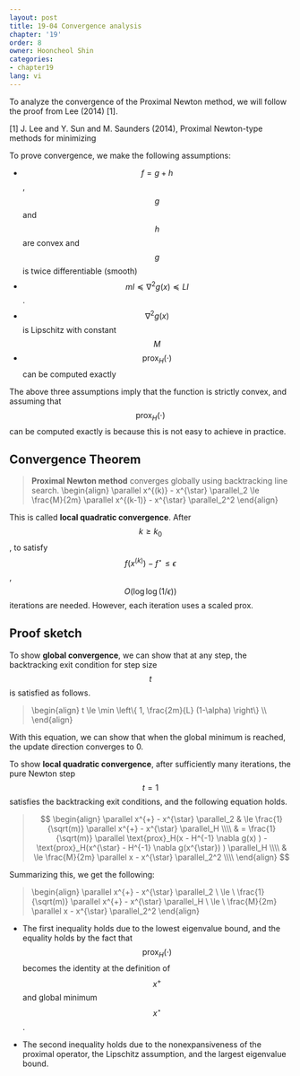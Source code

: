 ```yaml
---
layout: post
title: 19-04 Convergence analysis
chapter: '19'
order: 8
owner: Hooncheol Shin
categories:
- chapter19
lang: vi
---
```


To analyze the convergence of the Proximal Newton method, we will follow the proof from Lee (2014) [1].

[1] J. Lee and Y. Sun and M. Saunders (2014), Proximal Newton-type methods for minimizing

To prove convergence, we make the following assumptions:

* $$f = g + h$$, $$g$$ and $$h$$ are convex and $$g$$ is twice differentiable (smooth)
* $$mI \preceq \nabla^2 g(x) \preceq LI$$.
* $$\nabla^2 g(x)$$ is Lipschitz with constant $$M$$
* $$\text{prox}_H(\cdot)$$ can be computed exactly

The above three assumptions imply that the function is strictly convex, and assuming that $$\text{prox}_H(\cdot)$$ can be computed exactly is because this is not easy to achieve in practice.
 
## Convergence Theorem

> **Proximal Newton method** converges globally using backtracking line search.
> \begin{align}
\parallel x^{(k)} - x^{\star} \parallel_2 \le \frac{M}{2m} \parallel x^{(k-1)} - x^{\star} \parallel_2^2
\end{align}

This is called **local quadratic convergence**. After $$k \ge k_0$$, to satisfy $$f(x^{(k)}) - f^{\star} \le \epsilon$$, $$O(\log \log (1/\epsilon))$$ iterations are needed. However, each iteration uses a scaled prox.

## Proof sketch
To show **global convergence**, we can show that at any step, the backtracking exit condition for step size $$t$$ is satisfied as follows.

> \begin{align}
t \le \min \left\\{ 1, \frac{2m}{L} (1-\alpha) \right\\} \\\\
\end{align}

With this equation, we can show that when the global minimum is reached, the update direction converges to 0.

To show **local quadratic convergence**, after sufficiently many iterations, the pure Newton step $$t=1$$ satisfies the backtracking exit conditions, and the following equation holds.

> $$
> \begin{align}
> \parallel x^{+} - x^{\star} \parallel_2 & \le \frac{1}{\sqrt(m)} \parallel x^{+} - x^{\star} \parallel_H \\\\
> & =  \frac{1}{\sqrt(m)} \parallel \text{prox}_H(x - H^{-1} \nabla g(x) )  - \text{prox}_H(x^{\star} - H^{-1} \nabla g(x^{\star}) )  \parallel_H \\\\
> & \le \frac{M}{2m} \parallel x - x^{\star} \parallel_2^2 \\\\
> \end{align}
> $$

Summarizing this, we get the following:

> \begin{align}
\parallel x^{+} - x^{\star} \parallel_2 \ \le \ \frac{1}{\sqrt(m)} \parallel x^{+} - x^{\star} \parallel_H \  \le \ \frac{M}{2m} \parallel x - x^{\star} \parallel_2^2
\end{align}

* The first inequality holds due to the lowest eigenvalue bound, and the equality holds by the fact that $$\text{prox}_H(\cdot)$$ becomes the identity at the definition of $$x^+$$ and global minimum $$x^{\star}$$.

* The second inequality holds due to the nonexpansiveness of the proximal operator, the Lipschitz assumption, and the largest eigenvalue bound.
